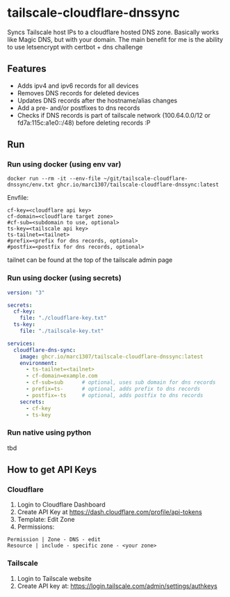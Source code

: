 # tailscale-cloudflare-dnssync
Syncs Tailscale host IPs to a cloudflare hosted DNS zone.
Basically works like Magic DNS, but with your domain.
The main benefit for me is the ability to use letsencrypt with certbot + dns challenge

## Features
- Adds ipv4 and ipv6 records for all devices
- Removes DNS records for deleted devices
- Updates DNS records after the hostname/alias changes
- Add a pre- and/or postfixes to dns records
- Checks if DNS records is part of tailscale network (100.64.0.0/12 or fd7a:115c:a1e0::/48) before deleting records :P


## Run
### Run using docker (using env var)
```shell
docker run --rm -it --env-file ~/git/tailscale-cloudflare-dnssync/env.txt ghcr.io/marc1307/tailscale-cloudflare-dnssync:latest
```
Envfile:
```env
cf-key=<cloudflare api key>
cf-domain=<cloudflare target zone>
#cf-sub=<subdomain to use, optional>
ts-key=<tailscale api key>
ts-tailnet=<tailnet>
#prefix=<prefix for dns records, optional>
#postfix=<postfix for dns records, optional>
```
tailnet can be found at the top of the tailscale admin page

### Run using docker (using secrets)
```yaml
version: "3"

secrets:
  cf-key:
    file: "./cloudflare-key.txt"
  ts-key:
    file: "./tailscale-key.txt"

services:
  cloudflare-dns-sync:
    image: ghcr.io/marc1307/tailscale-cloudflare-dnssync:latest
    environment:
      - ts-tailnet=<tailnet>
      - cf-domain=example.com
      - cf-sub=sub      # optional, uses sub domain for dns records
      - prefix=ts-      # optional, adds prefix to dns records
      - postfix=-ts     # optional, adds postfix to dns records
    secrets:
      - cf-key
      - ts-key
```

### Run native using python
tbd

## How to get API Keys
### Cloudflare
1. Login to Cloudflare Dashboard
2. Create API Key at https://dash.cloudflare.com/profile/api-tokens
3. Template: Edit Zone
4. Permissions: 
```
Permission | Zone - DNS - edit
Resource | include - specific zone - <your zone>
```

### Tailscale
1. Login to Tailscale website
2. Create API key at: https://login.tailscale.com/admin/settings/authkeys

